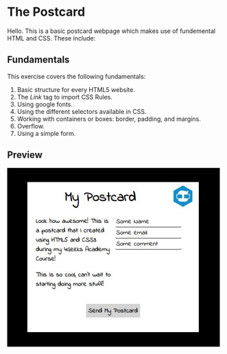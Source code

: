 <!-- hide -->
# The Postcard
<!-- endhide -->

Hello. This is a basic postcard webpage which makes use of fundemental HTML and CSS. These include:

## Fundamentals
This exercise covers the following fundamentals:
1. Basic structure for every HTML5 website.  
2. The *Link* tag to import CSS Rules.  
3. Using google fonts.  
3. Using the different selectors available in CSS.  
4. Working with containers or boxes: border, padding, and margins.  
5. Overflow.  
6. Using a simple form.

<h2>Preview</h2>
<img src="Postcard.JPG" alt="Postcard Preview">
